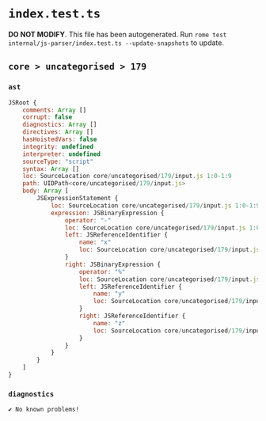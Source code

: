 # `index.test.ts`

**DO NOT MODIFY**. This file has been autogenerated. Run `rome test internal/js-parser/index.test.ts --update-snapshots` to update.

## `core > uncategorised > 179`

### `ast`

```javascript
JSRoot {
	comments: Array []
	corrupt: false
	diagnostics: Array []
	directives: Array []
	hasHoistedVars: false
	integrity: undefined
	interpreter: undefined
	sourceType: "script"
	syntax: Array []
	loc: SourceLocation core/uncategorised/179/input.js 1:0-1:9
	path: UIDPath<core/uncategorised/179/input.js>
	body: Array [
		JSExpressionStatement {
			loc: SourceLocation core/uncategorised/179/input.js 1:0-1:9
			expression: JSBinaryExpression {
				operator: "-"
				loc: SourceLocation core/uncategorised/179/input.js 1:0-1:9
				left: JSReferenceIdentifier {
					name: "x"
					loc: SourceLocation core/uncategorised/179/input.js 1:0-1:1 (x)
				}
				right: JSBinaryExpression {
					operator: "%"
					loc: SourceLocation core/uncategorised/179/input.js 1:4-1:9
					left: JSReferenceIdentifier {
						name: "y"
						loc: SourceLocation core/uncategorised/179/input.js 1:4-1:5 (y)
					}
					right: JSReferenceIdentifier {
						name: "z"
						loc: SourceLocation core/uncategorised/179/input.js 1:8-1:9 (z)
					}
				}
			}
		}
	]
}
```

### `diagnostics`

```
✔ No known problems!

```
